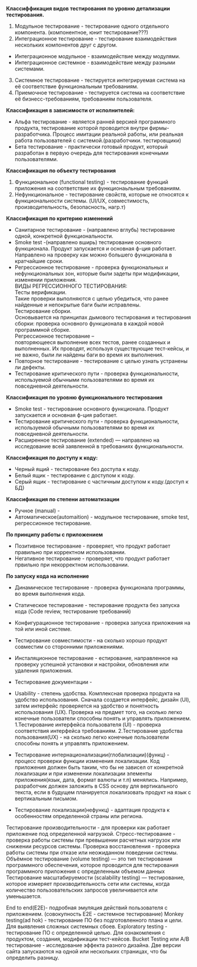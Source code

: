 **Классиффикация видов тестирования по уровню детализации тестирования.**  
1. Модульное тестирование - тестирование одного отдельного компонента.
(компонентное, юнит тестирование???)
2. Интеграционное тестирование - тестирование взаимодействия нескольких компонентов друг с другом.
 - Интеграционное модульное - взаимодействие между модулями.
 - Интеграционное системное - взаимодействие между разными системами.
3. Системное тестирование - тестируется интегрируемая система на её соответствие функциональным требованиям.
4. Приемочное тестирование - тестируется система на соответствие её бизнесс-требованиям, требованиям пользователя.
 
**Классификация в зависимости от исполнителей:**  
 - Альфа тестирование - является ранней версией программного продукта, тестирование которой проводится внутри фирмы-разработчика. Процесс имитации реальной работы, или реальная работа пользователей с системой.(разработчики. тестировщики)  
 - Бета тестирование - практически готовый продукт, который разработан в первую очередь для тестирования конечными пользователями.  

 **Классификация по объекту тестирования**  
 1. Функциональное (functional testing) - тестирование функций приложения на соответствие их функционаьльным требованиям.
 2. Нефункциональное - тестирование свойств, которые не относятся к функциональности системы. (UI/UX, совместимость, производительность, безопасность, нагр.т)

**Классификация по критерию изменений**  
- Санитарное тестирование - (направлено вглубь) тестирование одной, конкретной функциональности. 
- Smoke test -(направлено вширь) тестирование основного функционала. Продукт запускается и основная ф-ция работает. Направлено на проверку как можно большего функционала в кратчайшие сроки.
- Регрессионное тестирование - проверка функциональных и нефункциональных зон, которые были задеты при модификации, изменении приложения.  
  ВИДЫ РЕГРЕССИОННОГО ТЕСТИРОВАНИЯ:  
Тесты верификации.  
Такие проверки выполняются с целью убедиться, что ранее найденные и непокрытые баги были исправлены.  
Тестирование сборки.  
Основывается на принципах дымового тестирования и тестирования сборки: проверка основного функционала в каждой новой программной сборке.  
Регрессионное тестирование –   
повторяющееся выполнение всех тестов, ранее созданных и выполненных. Их проводят, используя существующие тест-кейсы, и не важно, были ли найдены баги во время их выполнения.  
- Повторное тестирование - тестирование с целью узнать устранены ли дефекты.
- Тестирование критического пути - проверка функциональности, используемой обычными пользователями во время их повседневной деятельности.


**Классификация по уровню функционального тестирования**
- Smoke test - тестирование основного функционала. Продукт запускается и основная ф-ция работает.
- Тестирование критического пути - проверка функциональности, используемой обычными пользователями во время их повседневной деятельности.
- Расширенное тестирование (extended) — направлено на исследование всей заявленной в требованиях функциональности.

**Классификация по доступу к коду:**  
- Черный ящий - тестирование без доступа к коду.
-  Белый ящик - тестирование с доступом к коду.
-  Серый ящик - тестирование с частичным доступом к коду.(доступ к БД)

**Классификация по степени автоматизации**  
- Ручное (manual) - 
- Автоматическое(automaition) - модульное тестирование, smoke test, регрессионное тестирование.

**По принципу работы с приложением**
- Позитивное тестирование - проверяет, что продукт работает правильно при корректном использовании.
- Негативное тестирование - проверяет, что продукт работает првильно при некорректном использовании.

**По запуску кода на исполнение**  
- Динамическое тестирование - проверка функционала программы, во время выполнения кода.
- Статическое тестирование - тестирование продукта без запуска кода (Code review, тестирование требований)

 - Конфигурационное тестирование -  проверка запуска приложения на той или иной системе.
 - Тестирование совместимости - на сколько хорошо продукт совместим со сторонними приложениями.
 - Инсталяционное тестирование - естирование, направленное на проверку успешной установки и настройки, обновления или удаления приложения.
 - Тестирование документации - 
 - Usability - степень удобства. Комплексная проверка продукта на удобство использования. Сначала создается интерфейс, дизайн (UI), затем интерфейс проверяется на удобство и понятность использования (UX). Проверка на предмет того, на сколько легко конечные пользователи способны понять и управлять приложением.
  1.Тестирование интерфейса пользователя (UI) - проверка соответствия интерфейса требованиям.
  2.Тестирование удобства пользования(UX) - на сколько легко конечные пользователи способны понять и управлять приложением.
 
 - Тестирование интернационализации(глобализации)(функц) - процесс проверки функции изменения локализации. Код приложения должен быть таким, что бы не зависел от конкретной локализации и при изменении локализации элементы приложения(язык, дата, формат валюты и т.п) менялись.  Например, разработчик должен заложить в CSS основу для вертикального текста, если в будущем планируется локализовать продукт на язык с вертикальным письмом.
 - Тестирование локализации(нефункц) - адаптация продукта к особенностям определенной страны или региона.

Тестирование производительности - для проверки как работает приложение под определенной нагрузкой.
Стресс-тестирование - проверка работы системы при превышении расчетных нагрузок или снижении ресурсов системы.
Проверка восстановления - проверка работы системы при отказе или неожиданном поведении системы.
Объёмное тестирование (volume testing) — это тип тестирования программного обеспечения, которое проводится для тестирования программного приложения с определенным объемом данных
Тестирование масштабируемости (scalability testing) — тестирование, которое измеряет производительность сети или системы, когда количество пользовательских запросов увеличивается или уменьшается.

End to end(E2E)- подробная эмуляция действий пользователя с приложением. (совокупность E2E - системное тестирование)
Monkey testing(ad hok) - тестирование ПО без подготовленного плана и цели. Для выявления сложных системных сбоев.
Exploratory testing - тестирование ПО с определенной целью. Для ознакомления с продуктом, создания, модификации тест-кейсов.
Bucket Testing или A/B тестирование - исследование эффекта разного дизайна. Две версии сайта запускаются на одной или нескольких страницах, что бы определить разницу.

